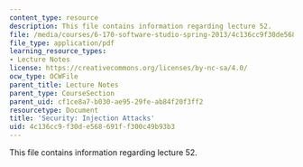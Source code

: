 ```yaml
---
content_type: resource
description: This file contains information regarding lecture 52.
file: /media/courses/6-170-software-studio-spring-2013/4c136cc9f30de568691ff300c49b93b3_MIT6_170S13_52-sec-inj.pdf
file_type: application/pdf
learning_resource_types:
- Lecture Notes
license: https://creativecommons.org/licenses/by-nc-sa/4.0/
ocw_type: OCWFile
parent_title: Lecture Notes
parent_type: CourseSection
parent_uid: cf1ce8a7-b030-ae95-29fe-ab84f20f3ff2
resourcetype: Document
title: 'Security: Injection Attacks'
uid: 4c136cc9-f30d-e568-691f-f300c49b93b3
---
```

This file contains information regarding lecture 52.